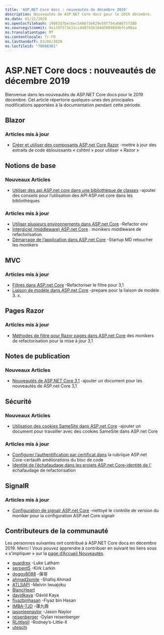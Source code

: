 ```yaml
---
title: 'ASP.NET Core docs : nouveautés de décembre 2019'
description: Nouveautés de ASP.NET Core docs pour le 2019 décembre.
ms.date: 01/21/2020
ms.openlocfilehash: 19083d7bec6ec548673e829e50f754a08075f380
ms.sourcegitcommit: 9a129f5f3e31cc449742b164d5004894bfca90aa
ms.translationtype: MT
ms.contentlocale: fr-FR
ms.lasthandoff: 03/06/2020
ms.locfileid: "78666361"
---
```

# <a name="aspnet-core-docs-whats-new-for-december-2019"></a>ASP.NET Core docs : nouveautés de décembre 2019

Bienvenue dans les nouveautés de ASP.NET Core docs pour le 2019 décembre. Cet article répertorie quelques-unes des principales modifications apportées à la documentation pendant cette période.

## <a name="blazor"></a>Blazor

### <a name="updated-articles"></a>Articles mis à jour

- [Créer et utiliser des composants ASP.net Core Razor](../blazor/components.md) -mettre à jour des extraits de code éblouissants « cshtml » pour utiliser « Razor »

## <a name="fundamentals"></a>Notions de base

### <a name="new-articles"></a>Nouveaux Articles

- [Utiliser des api ASP.net core dans une bibliothèque de classes](../fundamentals/target-aspnetcore.md) -ajouter des conseils pour l’utilisation des API ASP.net core dans les bibliothèques

### <a name="updated-articles"></a>Articles mis à jour

- [Utiliser plusieurs environnements dans ASP.net Core](../fundamentals/environments.md) -Refactor env
- [Intergiciel (middleware) ASP.net Core](../fundamentals/middleware/index.md) : monikers middleware de refactorisation
- [Démarrage de l’application dans ASP.net Core](../fundamentals/startup.md) -Startup MD retoucher les monikers

## <a name="mvc"></a>MVC

### <a name="updated-articles"></a>Articles mis à jour

- [Filtres dans ASP.net Core](../mvc/controllers/filters.md) -Refactoriser le filtre pour 3,1
- [Liaison de modèle dans ASP.net Core](../mvc/models/model-binding.md) -prepare pour la liaison de modèle 3. x.

## <a name="razor-pages"></a>Pages Razor

### <a name="updated-articles"></a>Articles mis à jour

- [Méthodes de filtre pour Razor pages dans ASP.net Core](../razor-pages/filter.md) des monikers de refactorisation pour la mise à jour 3,1

## <a name="release-notes"></a>Notes de publication

### <a name="new-articles"></a>Nouveaux Articles

- [Nouveautés de ASP.NET Core 3,1](../release-notes/aspnetcore-3.1.md) -ajouter un document pour les nouveautés de ASP.net Core 3,1

## <a name="security"></a>Sécurité

### <a name="new-articles"></a>Nouveaux Articles

- [Utilisation des cookies SameSite dans ASP.net Core](../security/samesite.md) -ajouter un document pour travailler avec des cookies SameSite dans ASP.net Core

### <a name="updated-articles"></a>Articles mis à jour

- [Configurer l’authentification par certificat dans](../security/authentication/certauth.md) la rubrique ASP.net Core-certauth améliorations du bloc de code
- [Identité de l’échafaudage dans les projets ASP.net Core-identité de l'](../security/authentication/scaffold-identity.md) échafaudage de refactorisation

## <a name="signalr"></a>SignalR

### <a name="updated-articles"></a>Articles mis à jour

- [Configuration de signalr ASP.net Core](../signalr/configuration.md) -nettoyé le contrôle de version du moniker pour la configuration ASP.net Core signalr

## <a name="community-contributors"></a>Contributeurs de la communauté

Les personnes suivantes ont contribué à ASP.NET Core docs en décembre 2019. Merci ! Vous pouvez apprendre à contribuer en suivant les liens sous « s’impliquer » sur la [page d’Accueil Nouveautés](index.yml).

- [guardrex](https://github.com/guardrex) -Luke Latham
- [serpent5](https://github.com/serpent5) -Kirk Larkin
- [doggy8088](https://github.com/doggy8088) -保哥
- [ahmad2smile](https://github.com/ahmad2smile) -Shafiq Ahmad
- [ATLSAPI](https://github.com/ATLSAPI) -Melvin Iwuajoku
- [BlancHeart](https://github.com/BlancHeart) 
- [davidkaya](https://github.com/davidkaya) -Dávid Kaya
- [fiyazbinhasan](https://github.com/fiyazbinhasan) -Fiyaz bin Hasan
- [IMBA-TJD](https://github.com/imba-tjd) -谭九鼎
- [jasonleenaylor](https://github.com/jasonleenaylor) -Jason Naylor
- [reisenberger](https://github.com/reisenberger) -Dylan reisenberger
- [RLittlesII](https://github.com/RLittlesII) -Rodney’s-Little-II
- [uteschj](https://github.com/uteschj) 

